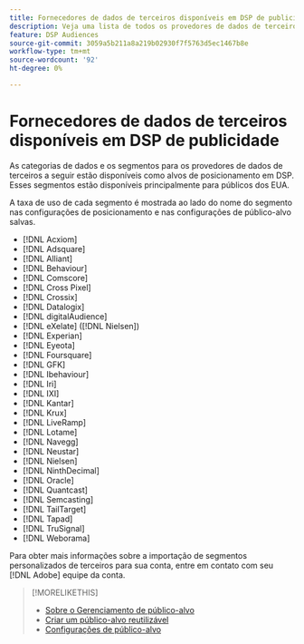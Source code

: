 ```yaml
---
title: Fornecedores de dados de terceiros disponíveis em DSP de publicidade
description: Veja uma lista de todos os provedores de dados de terceiros disponíveis.
feature: DSP Audiences
source-git-commit: 3059a5b211a8a219b02930f7f5763d5ec1467b8e
workflow-type: tm+mt
source-wordcount: '92'
ht-degree: 0%

---
```


<!-- feature: audiences -->

# Fornecedores de dados de terceiros disponíveis em DSP de publicidade

As categorias de dados e os segmentos para os provedores de dados de terceiros a seguir estão disponíveis como alvos de posicionamento em DSP. Esses segmentos estão disponíveis principalmente para públicos dos EUA.

A taxa de uso de cada segmento é mostrada ao lado do nome do segmento nas configurações de posicionamento e nas configurações de público-alvo salvas.

* [!DNL Acxiom]
* [!DNL Adsquare]
* [!DNL Alliant]
* [!DNL Behaviour]
* [!DNL Comscore]
* [!DNL Cross Pixel]
* [!DNL Crossix]
* [!DNL Datalogix]
* [!DNL digitalAudience]
* [!DNL eXelate] ([!DNL Nielsen])
* [!DNL Experian]
* [!DNL Eyeota]
* [!DNL Foursquare]
* [!DNL GFK]
* [!DNL Ibehaviour]
* [!DNL Iri]
* [!DNL IXI]
* [!DNL Kantar]
* [!DNL Krux]
* [!DNL LiveRamp]
* [!DNL Lotame]
* [!DNL Navegg]
* [!DNL Neustar]
* [!DNL Nielsen]
* [!DNL NinthDecimal]
* [!DNL Oracle]
* [!DNL Quantcast]
* [!DNL Semcasting]
* [!DNL TailTarget]
* [!DNL Tapad]
* [!DNL TruSignal]
* [!DNL Weborama]

Para obter mais informações sobre a importação de segmentos personalizados de terceiros para sua conta, entre em contato com seu [!DNL Adobe] equipe da conta.

>[!MORELIKETHIS]
>
>* [Sobre o Gerenciamento de público-alvo](audience-about.md)
>* [Criar um público-alvo reutilizável](reusable-audience-create.md)
>* [Configurações de público-alvo](audience-settings.md)

